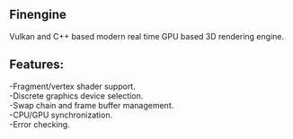 ## Finengine
Vulkan and C++ based modern real time GPU based 3D rendering engine.

## Features:
-Fragment/vertex shader support.\
-Discrete graphics device selection.\
-Swap chain and frame buffer management.\
-CPU/GPU synchronization.\
-Error checking.
